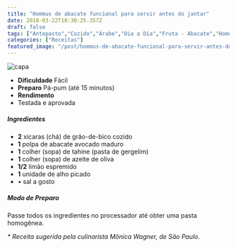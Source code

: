 ```yaml
---
title: "Hommus de abacate funcional para servir antes do jantar"
date: 2018-03-22T18:30:25.357Z
draft: false
tags: ["Antepasto","Cozido","Árabe","Dia a Dia","Fruta - Abacate","Homus"]
categories: ["Receitas"]
featured_image: "/post/hommus-de-abacate-funcional-para-servir-antes-do-jantar.caf55db3.jpg"
---
```


![capa](/post/hommus-de-abacate-funcional-para-servir-antes-do-jantar.caf55db3.jpg)

*   **Dificuldade** Fácil
*   **Preparo** Pá-pum (até 15 minutos)
*   **Rendimento**
*   Testada e aprovada
    

##### Ingredientes

*   **2** xícaras (chá) de grão-de-bico cozido
*   **1** polpa de abacate avocado maduro
*   **1** colher (sopa) de tahine (pasta de gergelim)
*   **1** colher (sopa) de azeite de oliva
*   **1/2** limão espremido
*   **1** unidade de alho picado
*   • sal a gosto

##### Modo de Preparo

Passe todos os ingredientes no processador até obter uma pasta homogênea.

_\* Receita sugerida pela culinarista Mônica Wagner, de São Paulo._
